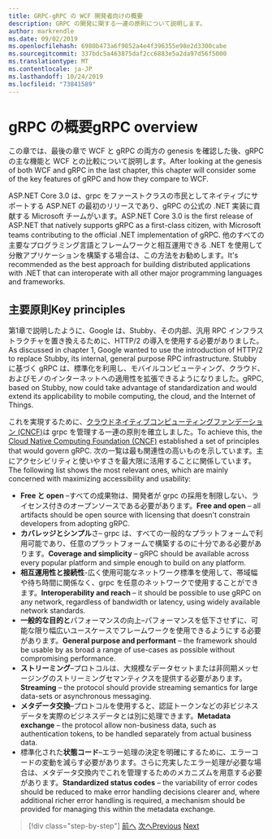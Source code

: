 ```yaml
---
title: GRPC-gRPC の WCF 開発者向けの概要
description: GRPC の開発に関する一連の原則について説明します。
author: markrendle
ms.date: 09/02/2019
ms.openlocfilehash: 6980b473a6f9852a4e4f396355e98e2d3300cabe
ms.sourcegitcommit: 337bdc5a463875daf2cc6883e5a2da97d56f5000
ms.translationtype: MT
ms.contentlocale: ja-JP
ms.lasthandoff: 10/24/2019
ms.locfileid: "73841589"
---
```

# <a name="grpc-overview"></a><span data-ttu-id="241f0-103">gRPC の概要</span><span class="sxs-lookup"><span data-stu-id="241f0-103">gRPC overview</span></span>

<span data-ttu-id="241f0-104">この章では、最後の章で WCF と gRPC の両方の genesis を確認した後、gRPC の主な機能と WCF との比較について説明します。</span><span class="sxs-lookup"><span data-stu-id="241f0-104">After looking at the genesis of both WCF and gRPC in the last chapter, this chapter will consider some of the key features of gRPC and how they compare to WCF.</span></span>

<span data-ttu-id="241f0-105">ASP.NET Core 3.0 は、grpc をファーストクラスの市民としてネイティブにサポートする ASP.NET の最初のリリースであり、gRPC の公式の .NET 実装に貢献する Microsoft チームがいます。</span><span class="sxs-lookup"><span data-stu-id="241f0-105">ASP.NET Core 3.0 is the first release of ASP.NET that natively supports gRPC as a first-class citizen, with Microsoft teams contributing to the official .NET implementation of gRPC.</span></span> <span data-ttu-id="241f0-106">他のすべての主要なプログラミング言語とフレームワークと相互運用できる .NET を使用して分散アプリケーションを構築する場合は、この方法をお勧めします。</span><span class="sxs-lookup"><span data-stu-id="241f0-106">It's recommended as the best approach for building distributed applications with .NET that can interoperate with all other major programming languages and frameworks.</span></span>

## <a name="key-principles"></a><span data-ttu-id="241f0-107">主要原則</span><span class="sxs-lookup"><span data-stu-id="241f0-107">Key principles</span></span>

<span data-ttu-id="241f0-108">第1章で説明したように、Google は、Stubby、その内部、汎用 RPC インフラストラクチャを置き換えるために、HTTP/2 の導入を使用する必要がありました。</span><span class="sxs-lookup"><span data-stu-id="241f0-108">As discussed in chapter 1, Google wanted to use the introduction of HTTP/2 to replace Stubby, its internal, general purpose RPC infrastructure.</span></span> <span data-ttu-id="241f0-109">Stubby に基づく gRPC は、標準化を利用し、モバイルコンピューティング、クラウド、およびモノのインターネットへの適用性を拡張できるようになりました。</span><span class="sxs-lookup"><span data-stu-id="241f0-109">gRPC, based on Stubby, now could take advantage of standardization and would extend its applicability to mobile computing, the cloud, and the Internet of Things.</span></span>

<span data-ttu-id="241f0-110">これを実現するために、[クラウドネイティブコンピューティングファンデーション (CNCF)](https://www.cncf.io/)は grpc を管理する一連の原則を確立しました。</span><span class="sxs-lookup"><span data-stu-id="241f0-110">To achieve this, the [Cloud Native Computing Foundation (CNCF)](https://www.cncf.io/) established a set of principles that would govern gRPC.</span></span> <span data-ttu-id="241f0-111">次の一覧は最も関連性の高いものを示しています。主にアクセシビリティと使いやすさを最大限に活用することに関係しています。</span><span class="sxs-lookup"><span data-stu-id="241f0-111">The following list shows the most relevant ones, which are mainly concerned with maximizing accessibility and usability:</span></span>

- <span data-ttu-id="241f0-112">**Free と open** –すべての成果物は、開発者が grpc の採用を制限しない、ライセンス付きのオープンソースである必要があります。</span><span class="sxs-lookup"><span data-stu-id="241f0-112">**Free and open** – all artifacts should be open source with licensing that doesn't constrain developers from adopting gRPC.</span></span>
- <span data-ttu-id="241f0-113">**カバレッジとシンプル**さ– grpc は、すべての一般的なプラットフォームで利用可能であり、任意のプラットフォームで構築するのに十分である必要があります。</span><span class="sxs-lookup"><span data-stu-id="241f0-113">**Coverage and simplicity** – gRPC should be available across every popular platform and simple enough to build on any platform.</span></span>
- <span data-ttu-id="241f0-114">**相互運用性と接続性**-広く使用可能なネットワーク標準を使用して、帯域幅や待ち時間に関係なく、grpc を任意のネットワークで使用することができます。</span><span class="sxs-lookup"><span data-stu-id="241f0-114">**Interoperability and reach** – it should be possible to use gRPC on any network, regardless of bandwidth or latency, using widely available network standards.</span></span>
- <span data-ttu-id="241f0-115">**一般的な目的と**パフォーマンスの向上–パフォーマンスを低下させずに、可能な限り幅広いユースケースでフレームワークを使用できるようにする必要があります。</span><span class="sxs-lookup"><span data-stu-id="241f0-115">**General purpose and performant** – the framework should be usable by as broad a range of use-cases as possible without compromising performance.</span></span>
- <span data-ttu-id="241f0-116">**ストリーミング**–プロトコルは、大規模なデータセットまたは非同期メッセージングのストリーミングセマンティクスを提供する必要があります。</span><span class="sxs-lookup"><span data-stu-id="241f0-116">**Streaming** – the protocol should provide streaming semantics for large data-sets or asynchronous messaging.</span></span>
- <span data-ttu-id="241f0-117">**メタデータ交換**–プロトコルを使用すると、認証トークンなどの非ビジネスデータを実際のビジネスデータとは別に処理できます。</span><span class="sxs-lookup"><span data-stu-id="241f0-117">**Metadata exchange** – the protocol allow non-business data, such as authentication tokens, to be handled separately from actual business data.</span></span>
- <span data-ttu-id="241f0-118">標準化された**状態コード**–エラー処理の決定を明確にするために、エラーコードの変動を減らす必要があります。さらに充実したエラー処理が必要な場合は、メタデータ交換内でこれを管理するためのメカニズムを用意する必要があります。</span><span class="sxs-lookup"><span data-stu-id="241f0-118">**Standardized status codes** – the variability of error codes should be reduced to make error handling decisions clearer and, where additional richer error handling is required, a mechanism should be provided for managing this within the metadata exchange.</span></span>

>[!div class="step-by-step"]
><span data-ttu-id="241f0-119">[前へ](introduction.md)
>[次へ](approach.md)</span><span class="sxs-lookup"><span data-stu-id="241f0-119">[Previous](introduction.md)
[Next](approach.md)</span></span>
